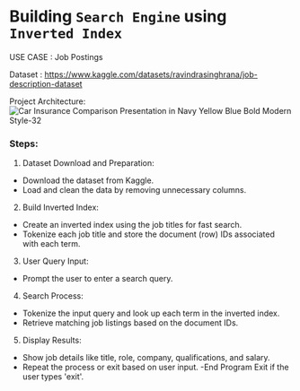 # Building `Search Engine` using `Inverted Index`

USE CASE : Job Postings

Dataset : https://www.kaggle.com/datasets/ravindrasinghrana/job-description-dataset

Project Architecture:
![Car Insurance Comparison  Presentation in Navy Yellow Blue Bold Modern Style-32](https://github.com/user-attachments/assets/a299043d-b0da-4592-9f88-2cabcedb6f13)


### Steps:

1. Dataset Download and Preparation:
  - Download the dataset from Kaggle.
  - Load and clean the data by removing unnecessary columns.
2. Build Inverted Index:
  - Create an inverted index using the job titles for fast search.
  - Tokenize each job title and store the document (row) IDs associated with each term.
3. User Query Input:
  - Prompt the user to enter a search query.
4. Search Process:
  - Tokenize the input query and look up each term in the inverted index.
  - Retrieve matching job listings based on the document IDs.
5. Display Results:
  - Show job details like title, role, company, qualifications, and salary.
  - Repeat the process or exit based on user input.
  -End Program
   Exit if the user types 'exit'.
